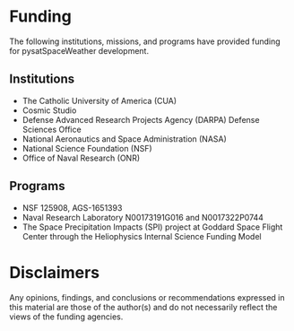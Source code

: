 Funding
=======
The following institutions, missions, and programs have provided funding
for pysatSpaceWeather development.

Institutions
------------
 - The Catholic University of America (CUA)
 - Cosmic Studio
 - Defense Advanced Research Projects Agency (DARPA) Defense Sciences Office
 - National Aeronautics and Space Administration (NASA)
 - National Science Foundation (NSF)
 - Office of Naval Research (ONR)

Programs
--------
 - NSF 125908, AGS-1651393
 - Naval Research Laboratory N00173191G016 and N0017322P0744
 - The Space Precipitation Impacts (SPI) project at Goddard Space Flight Center through the Heliophysics Internal Science Funding Model

Disclaimers
===========
Any opinions, findings, and conclusions or recommendations expressed in this
material are those of the author(s) and do not necessarily reflect the views
of the funding agencies.
